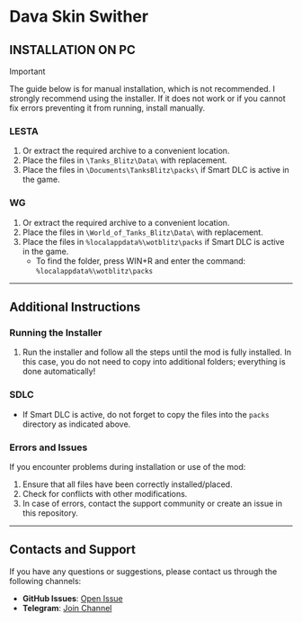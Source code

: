 # Dava Skin Swither

## INSTALLATION ON PC

> [!IMPORTANT]  
> The guide below is for manual installation, which is not recommended. I strongly recommend using the installer. If it does not work or if you cannot fix errors preventing it from running, install manually.

### LESTA

1. Or extract the required archive to a convenient location.
2. Place the files in `\Tanks_Blitz\Data\` with replacement.
3. Place the files in `\Documents\TanksBlitz\packs\` if Smart DLC is active in the game.

### WG

1. Or extract the required archive to a convenient location.
2. Place the files in `\World_of_Tanks_Blitz\Data\` with replacement.
3. Place the files in `%localappdata%\wotblitz\packs` if Smart DLC is active in the game.
   - To find the folder, press WIN+R and enter the command: `%localappdata%\wotblitz\packs`

---

## Additional Instructions

### Running the Installer

1. Run the installer and follow all the steps until the mod is fully installed. In this case, you do not need to copy into additional folders; everything is done automatically!

### SDLC

- If Smart DLC is active, do not forget to copy the files into the `packs` directory as indicated above.

### Errors and Issues

If you encounter problems during installation or use of the mod:

1. Ensure that all files have been correctly installed/placed.
2. Check for conflicts with other modifications.
3. In case of errors, contact the support community or create an issue in this repository.

---

## Contacts and Support

If you have any questions or suggestions, please contact us through the following channels:

- **GitHub Issues**: [Open Issue](https://github.com/qirashi/dss_public_version/issues)
- **Telegram**: [Join Channel](https://t.me/modstechteam)
